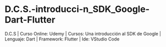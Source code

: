 # D.C.S.-introducci-n_SDK_Google-Dart-Flutter
D.C.S | Curso Online: Udemy | Cursos: Una introducción al SDK de Google  | Lenguaje: Dart | Framework: Flutter | Ide: VStudio Code
